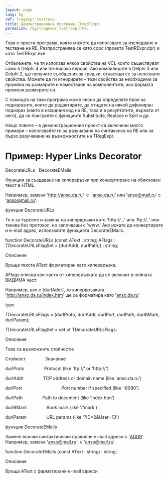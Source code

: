 ```yaml
---
layout: page
lang: bg
ref: tregexpr_testrexp
title: Демонстрационна програма (TestRExp)
permalink: /bg/tregexpr_testrexp.html
---
```


Това е проста програма, която можете да използвате за изследване и
тестване на RE. Разпространява се като сорс (проекта TestRExpr.dpr) и
като TestRExpr.exe.

Отбележете, че тя използва някои свойства на VCL които съществуват само
в Delphi 4 или по-висока версия. Ако компилирате в Delphi 3 или Delphi
2, ще получите съобщения за грешки, отнасящи се за непознати свойства.
Можете да ги игнорирате – тези свойства за необходими за промяна на
размерите и наместване на компонентите, ако формата промени размерите
си.

С помощта на тази програма може лесно да определяте броя на подизразите,
които да редактирате, да отидете на някой дефиниран подизраз (както в
изходния код на RE, така и в резултатите, върнати от него), да си
поиграете с функциите Substitude, Replace и Split и др.

Нещо повече – в демонстрационния проект са включени много примери –
използвайте ги за разучаване на синтаксиса на RE или за бързо разучаване
на възможностите на TRegExpr.

Пример: Hyper Links Decorator
=============================

DecorateURLs   DecorateEMails

Функции за създаване на хипервръзки при конвертиране на обикновен текст
в HTML.

Например, заменя 'http://anso.da.ru'  с  '<a
href="http://anso.da.ru">anso.da.ru</a>' или 'anso@mail.ru' с
'<a href="mailto:anso@mail.ru">anso@mail.ru</a>'.

функция DecorateURLs

Тя е за търсене и замяна на хипервръзки като 'http://...' или 'ftp://..'
или такива без протокол, но започващи с 'www.' Ако искате да
конвертирате и e-mail адрес, използвайте функцията DecorateEMails.

function DecorateURLs (const AText : string; AFlags :
TDecorateURLsFlagSet = \[durlAddr, durlPath\]) : string;

Описание

Връща текста AText форматиран като хипервръзка.

AFlags описва кои части от хипервръзката да се включат в нейната ВИДИМА
част:

Например, ако е \[durlAddr\], то хипервръзката
'http://anso.da.ru/index.htm' ще се форматира като '<a
href="http://anso.da.ru/index.htm">anso.da.ru</a>'

type

 TDecorateURLsFlags = (durlProto, durlAddr, durlPort, durlPath,
durlBMark, durlParam);

 TDecorateURLsFlagSet = set of TDecorateURLsFlags;

Описание

Това са възможните стойности:

Стойност                Значение

durlProto                Protocol (like 'ftp://' or 'http://')

durlAddr                TCP address or domain name (like 'anso.da.ru')

durlPort                                Port number if specified (like
':8080')

durlPath                Path to document (like 'index.htm')

durlBMark                Book mark (like '\#mark')

durlParam                URL params (like '?ID=2&User=13')

функция DecorateEMails

Заменя всички синтактически правилни e-mail адреси с '<a
href="mailto:ADDR">ADDR</a>'. Например, заменя 'anso@mail.ru'
 с '<a href="mailto:anso@mail.ru">anso@mail.ru</a>'.

function DecorateEMails (const AText : string) : string;

Описание

Връща AText с фарматирани e-mail адреси
